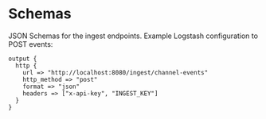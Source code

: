 # Schemas

JSON Schemas for the ingest endpoints. Example Logstash configuration to POST events:

```
output {
  http {
    url => "http://localhost:8080/ingest/channel-events"
    http_method => "post"
    format => "json"
    headers => ["x-api-key", "INGEST_KEY"]
  }
}
```
